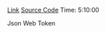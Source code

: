 [Link](https://www.youtube.com/watch?v=rltfdjcXjmk)
[Source Code](https://github.com/john-smilga/node-express-course)
Time: 5:10:00

Json Web Token